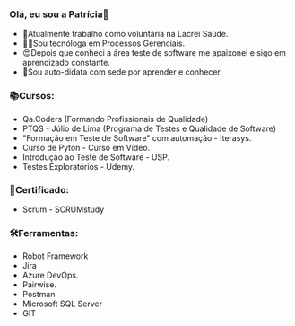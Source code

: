 ### Olá, eu sou a Patrícia👋

-  🚀Atualmente trabalho como voluntária na Lacrei Saúde.
- 👩‍🎓Sou tecnóloga em Processos Gerenciais.
- 😍Depois que conheci a área teste de software me apaixonei e sigo em aprendizado constante.
- 🤯Sou auto-didata com sede por aprender e conhecer.


### 📚Cursos:

- Qa.Coders  (Formando Profissionais de Qualidade)
- PTQS - Júlio de Lima (Programa de Testes e Qualidade de Software)
- "Formação em Teste de Software" com automação - Iterasys.
- Curso de Pyton - Curso em Vídeo.
- Introdução ao Teste de Software - USP.
- Testes Exploratórios - Udemy.


### 📘Certificado:

- Scrum - SCRUMstudy


### 🛠️Ferramentas:

- Robot Framework
- Jira
- Azure DevOps.
- Pairwise.
-  Postman
-   Microsoft  SQL Server
-   GIT



